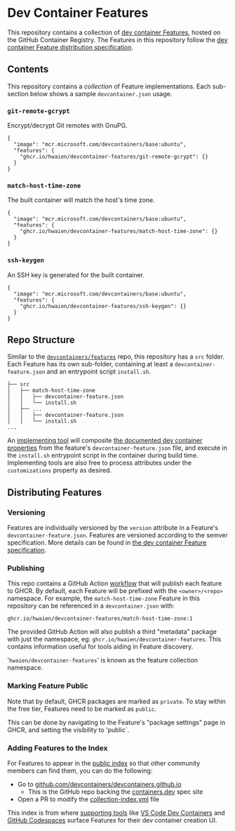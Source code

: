 # Dev Container Features

This repository contains a collection of [dev container Features](https://containers.dev/implementors/features/), hosted on the GitHub Container Registry. The Features in this repository follow the [dev container Feature distribution specification](https://containers.dev/implementors/features-distribution/).

## Contents

This repository contains a _collection_ of Feature implementations. Each sub-section below shows a sample `devcontainer.json` usage.

### `git-remote-gcrypt`

Encrypt/decrypt Git remotes with GnuPG.

```jsonc
{
  "image": "mcr.microsoft.com/devcontainers/base:ubuntu",
  "features": {
    "ghcr.io/hwaien/devcontainer-features/git-remote-gcrypt": {}
  }
}
```

### `match-host-time-zone`

The built container will match the host's time zone.

```jsonc
{
  "image": "mcr.microsoft.com/devcontainers/base:ubuntu",
  "features": {
    "ghcr.io/hwaien/devcontainer-features/match-host-time-zone": {}
  }
}
```

### `ssh-keygen`

An SSH key is generated for the built container.

```jsonc
{
  "image": "mcr.microsoft.com/devcontainers/base:ubuntu",
  "features": {
    "ghcr.io/hwaien/devcontainer-features/ssh-keygen": {}
  }
}
```

## Repo Structure

Similar to the [`devcontainers/features`](https://github.com/devcontainers/features) repo, this repository has a `src` folder. Each Feature has its own sub-folder, containing at least a `devcontainer-feature.json` and an entrypoint script `install.sh`.

```
├── src
│   ├── match-host-time-zone
│   │   ├── devcontainer-feature.json
│   │   └── install.sh
|   ├── ...
│   │   ├── devcontainer-feature.json
│   │   └── install.sh
...
```

An [implementing tool](https://containers.dev/supporting#tools) will composite [the documented dev container properties](https://containers.dev/implementors/features/#devcontainer-feature-json-properties) from the feature's `devcontainer-feature.json` file, and execute in the `install.sh` entrypoint script in the container during build time. Implementing tools are also free to process attributes under the `customizations` property as desired.

## Distributing Features

### Versioning

Features are individually versioned by the `version` attribute in a Feature's `devcontainer-feature.json`. Features are versioned according to the semver specification. More details can be found in [the dev container Feature specification](https://containers.dev/implementors/features/#versioning).

### Publishing

This repo contains a GitHub Action [workflow](.github/workflows/release.yaml) that will publish each feature to GHCR. By default, each Feature will be prefixed with the `<owner>/<repo>` namespace. For example, the `match-host-time-zone` Feature in this repository can be referenced in a `devcontainer.json` with:

```
ghcr.io/hwaien/devcontainer-features/match-host-time-zone:1
```

The provided GitHub Action will also publish a third "metadata" package with just the namespace, eg: `ghcr.io/hwaien/devcontainer-features`. This contains information useful for tools aiding in Feature discovery.

'`hwaien/devcontainer-features`' is known as the feature collection namespace.

### Marking Feature Public

Note that by default, GHCR packages are marked as `private`. To stay within the free tier, Features need to be marked as `public`.

This can be done by navigating to the Feature's "package settings" page in GHCR, and setting the visibility to 'public`.

### Adding Features to the Index

For Features to appear in the [public index](https://containers.dev/features) so that other community members can find them, you can do the following:

- Go to [github.com/devcontainers/devcontainers.github.io](https://github.com/devcontainers/devcontainers.github.io)
  - This is the GitHub repo backing the [containers.dev](https://containers.dev/) spec site
- Open a PR to modify the [collection-index.yml](https://github.com/devcontainers/devcontainers.github.io/blob/gh-pages/_data/collection-index.yml) file

This index is from where [supporting tools](https://containers.dev/supporting) like [VS Code Dev Containers](https://marketplace.visualstudio.com/items?itemName=ms-vscode-remote.remote-containers) and [GitHub Codespaces](https://github.com/features/codespaces) surface Features for their dev container creation UI.
